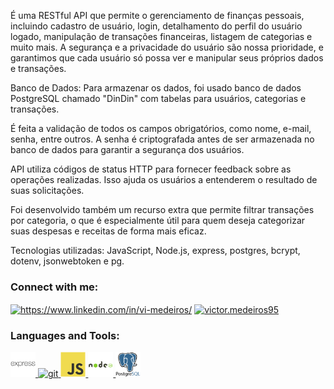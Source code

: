 <p>É uma RESTful API que permite o gerenciamento de finanças pessoais, incluindo cadastro de usuário, login, detalhamento do perfil do usuário logado, manipulação de transações financeiras, listagem de categorias e muito mais. A segurança e a privacidade do usuário são nossa prioridade, e garantimos que cada usuário só possa ver e manipular seus próprios dados e transações.</p>

<p>
  Banco de Dados: Para armazenar os dados, foi usado banco de dados PostgreSQL chamado "DinDin" com tabelas para usuários, categorias e transações.
</p>

<p>
  É feita a validação de todos os campos obrigatórios, como nome, e-mail, senha, entre outros. A senha é criptografada antes de ser armazenada no banco de dados para garantir a segurança dos usuários.
</p>

<p>
 API utiliza códigos de status HTTP para fornecer feedback sobre as operações realizadas. Isso ajuda os usuários a entenderem o resultado de suas solicitações.
</p>

<p>
 Foi desenvolvido também um recurso extra que permite filtrar transações por categoria, o que é especialmente útil para quem deseja categorizar suas despesas e receitas de forma mais eficaz.
</p>

<p>
 Tecnologias utilizadas: JavaScript, Node.js, express, postgres, bcrypt, dotenv, jsonwebtoken e pg.
</p>

<h3 align="left">Connect with me:</h3>
<p align="left">
<a href="https://linkedin.com/in/https://www.linkedin.com/in/vi-medeiros/" target="blank"><img align="center" src="https://raw.githubusercontent.com/rahuldkjain/github-profile-readme-generator/master/src/images/icons/Social/linked-in-alt.svg" alt="https://www.linkedin.com/in/vi-medeiros/" height="30" width="40" /></a>
<a href="https://instagram.com/victor.medeiros95" target="blank"><img align="center" src="https://raw.githubusercontent.com/rahuldkjain/github-profile-readme-generator/master/src/images/icons/Social/instagram.svg" alt="victor.medeiros95" height="30" width="40" /></a>
</p>

<h3 align="left">Languages and Tools:</h3>
<p align="left"> <a href="https://expressjs.com" target="_blank" rel="noreferrer"> <img src="https://raw.githubusercontent.com/devicons/devicon/master/icons/express/express-original-wordmark.svg" alt="express" width="40" height="40"/> </a> <a href="https://git-scm.com/" target="_blank" rel="noreferrer"> <img src="https://www.vectorlogo.zone/logos/git-scm/git-scm-icon.svg" alt="git" width="40" height="40"/> </a> <a href="https://developer.mozilla.org/en-US/docs/Web/JavaScript" target="_blank" rel="noreferrer"> <img src="https://raw.githubusercontent.com/devicons/devicon/master/icons/javascript/javascript-original.svg" alt="javascript" width="40" height="40"/> </a> <a href="https://nodejs.org" target="_blank" rel="noreferrer"> <img src="https://raw.githubusercontent.com/devicons/devicon/master/icons/nodejs/nodejs-original-wordmark.svg" alt="nodejs" width="40" height="40"/> </a> <a href="https://www.postgresql.org" target="_blank" rel="noreferrer"> <img src="https://raw.githubusercontent.com/devicons/devicon/master/icons/postgresql/postgresql-original-wordmark.svg" alt="postgresql" width="40" height="40"/> </a> </p>

